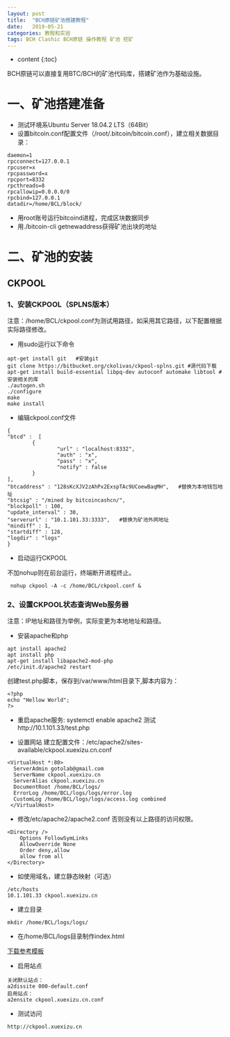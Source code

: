 ```yaml
---
layout: post
title:  "BCH原链矿池搭建教程"
date:   2019-05-21
categories: 教程和实验
tags: BCH Clashic BCH原链 操作教程 矿池 挖矿
---
```


* content
{:toc}

BCH原链可以直接复用BTC/BCH的矿池代码库，搭建矿池作为基础设施。

# 一、矿池搭建准备

* 测试环境系Ubuntu Server 18.04.2 LTS（64Bit）
* 设置bitcoin.conf配置文件（/root/.bitcoin/bitcoin.conf），建立相关数据目录：
```
daemon=1
rpcconnect=127.0.0.1
rpcuser=x
rpcpassword=x
rpcport=8332
rpcthreads=8
rpcallowip=0.0.0.0/0
rpcbind=127.0.0.1
datadir=/home/BCL/block/
```
* 用root账号运行bitcoind进程，完成区块数据同步
* 用./bitcoin-cli getnewaddress获得矿池出块的地址

# 二、矿池的安装

## CKPOOL

### 1、安装CKPOOL（SPLNS版本）

注意：/home/BCL/ckpool.conf为测试用路径，如采用其它路径，以下配置根据实际路径修改。

* 用sudo运行以下命令
```
apt-get install git   #安装git
git clone https://bitbucket.org/ckolivas/ckpool-splns.git #源代码下载
apt-get install build-essential libpq-dev autoconf automake libtool #安装相关的库
./autogen.sh
./configure
make
make install
```
* 编辑ckpool.conf文件

```
{
"btcd" :  [
        {
                "url" : "localhost:8332",
                "auth" : "x",
                "pass" : "x",
                "notify" : false
        }
],
"btcaddress" : "128sKcXJV2zAhPx2ExspTAc9UCoewBaqMH",   #替换为本地钱包地址
"btcsig" : "/mined by bitcoincashcn/",
"blockpoll" : 100,
"update_interval" : 30,
"serverurl" : "10.1.101.33:3333",   #替换为矿池外网地址
"mindiff" : 1,
"startdiff" : 128,
"logdir" : "logs"
}
```

* 启动运行CKPOOL

不加nohup则在前台运行，终端断开进程终止。

```
 nohup ckpool -A -c /home/BCL/ckpool.conf &
```

### 2、设置CKPOOL状态查询Web服务器

注意：IP地址和路径为举例，实际变更为本地地址和路径。

* 安装apache和php
```
apt install apache2
apt install php
apt-get install libapache2-mod-php
/etc/init.d/apache2 restart
```
创建test.php脚本，保存到/var/www/html目录下,脚本内容为：
```
<?php
echo "Hellow World";
?>
```
* 重启apache服务:
systemctl enable apache2
测试http://10.1.101.33/test.php

* 设置网站
建立配置文件：/etc/apache2/sites-available/ckpool.xuexizu.cn.conf
```
<VirtualHost *:80> 
  ServerAdmin gotolab@gmail.com
  ServerName ckpool.xuexizu.cn
  ServerAlias ckpool.xuexizu.cn
  DocumentRoot /home/BCL/logs/
  ErrorLog /home/BCL/logs/logs/error.log 
  CustomLog /home/BCL/logs/logs/access.log combined
 </VirtualHost>
```
* 修改/etc/apache2/apache2.conf
否则没有以上路径的访问权限。

```
<Directory />
    Options FollowSymLinks
    AllowOverride None
    Order deny,allow
    allow from all
</Directory>
```
* 如使用域名，建立静态映射（可选）
```
/etc/hosts
10.1.101.33 ckpool.xuexizu.cn
```

* 建立目录
```
mkdir /home/BCL/logs/logs/
```
* 在/home/BCL/logs目录制作index.html

[下载参考模板](http://solo.ckpool.org/index.html)

* 启用站点
```
关闭默认站点：
a2dissite 000-default.conf
启用站点：
a2ensite ckpool.xuexizu.cn.conf
```
* 测试访问
```
http://ckpool.xuexizu.cn
```
